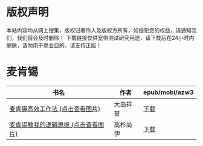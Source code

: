 # 版权声明

本站内容均从网上搜集，版权归著作人及版权方所有，如侵犯您的权益，请通知我们，我们将会及时删除！ 下载链接仅供宽带测试研究用途，请下载后在24小时内删除，请勿用于商业目的。请支持正版！

# 麦肯锡

| 书名 | 作者 | epub/mobi/azw3 |
| --- | --- | --- |
| [麦肯锡高效工作法 (点击查看图片)](https://www.dushupai.com/attachment/2024/06/10/539dc273253dd381.jpg) | 大岛祥誉 | [下载](https://url89.ctfile.com/f/31084289-1357000918-f2a3a1?p=8866) |
| [麦肯锡教我的逻辑思维 (点击查看图片)](https://www.dushupai.com/attachment/2024/06/07/a366678547caa3c1.jpg) | 高杉尚伊 | [下载](https://url89.ctfile.com/f/31084289-1357042774-30018e?p=8866) |
